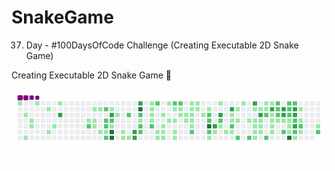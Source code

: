 # SnakeGame
37. Day - #100DaysOfCode Challenge (Creating Executable 2D Snake Game)

Creating Executable 2D Snake Game 🐍

![](https://raw.githubusercontent.com/Platane/snk/output/github-contribution-grid-snake.gif)

<picture>
  <source media="(prefers-color-scheme: dark)" srcset="[(https://raw.githubusercontent.com/Platane/snk/output/github-contribution-grid-snake.gif)]" />
<!--   <img alt="github-snake" src="[https://raw.githubusercontent.com/Platane/snk/output/github-contribution-grid-snake.gif]" /> -->
</picture>


